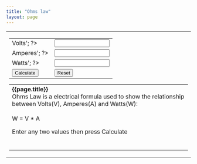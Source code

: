 ```yaml
---
title: "Ohms law"
layout: page
---
```

<script type="text/javascript">
<!--
function perRound(num, precision) {
	var precision = 9; //default value if not passed from caller, change if desired
	// remark if passed from caller
	precision = parseInt(precision); // make certain the decimal precision is an integer
	var result1 = num * Math.pow(10, precision);
	var result2 = Math.round(result1);
	var result3 = result2 / Math.pow(10, precision);
	return result3;
}
function docalc()
{
   var fwatts = document.temps.watts.value;
   var fvolts = document.temps.volts.value;
   var famperes = document.temps.amperes.value;
   
   if (fvolts != "" && famperes != "") {
      document.temps.watts.value = perRound(fvolts * famperes);
   } else if (fvolts != "" && fwatts != "") {
      document.temps.amperes.value = perRound(fwatts / fvolts);
   } else if (famperes != "" && fwatts != "") {
      document.temps.volts.value = perRound(fwatts / famperes);
   }
}

function clearForm()
{
   document.temps.watts.value = "";
   document.temps.volts.value = "";
   document.temps.amperes.value = "";
}
//-->
</script>
<table width="100%" cellpadding="4" cellspacing="0" border="0" align="center">
<tr>
<td>
<form name="temps" action="">
<table align="center">
    <tr>
      <td valign="top">Volts'; ?></td>
	  <td valign="top"><input type="text" name="volts" style="width:150px" value="" maxlength="10" size="10" />	</td>
	</tr>
	<tr>
	  <td valign="top">Amperes'; ?></td>
	  <td valign="top"><input type="text" name="amperes" style="width:150px" value="" size="10" maxlength="10" />	</td>
	</tr>
	<tr>
	  <td valign="top">Watts'; ?></td>
	  <td valign="top"><input type="text" name="watts" style="width:150px" value="" size="10" maxlength="10" />	</td>
	</tr>
	<tr>
	  <td valign="top"><input type="button" value="Calculate" onclick="docalc()" /></td>
	  <td valign="top"><input type="reset"  value="Reset" onclick="clearForm()" />	</td>
	</tr>

</table>
    </form>
<table align="center">
	<tr>
	  <td>
      <b>{{page.title}}</b><br />
Ohms Law is a electrical formula used to show the relationship between Volts(V), Amperes(A) and Watts(W):<br />
<br />
W = V * A<br />

Enter any two values then press Calculate

<br />
	  </td>
	</tr>
</table>
</td>
</tr>
</table>
